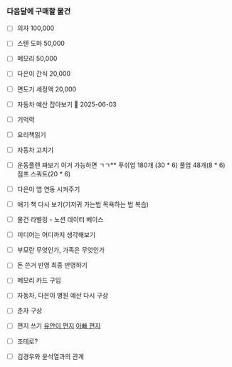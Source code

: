 ### 다음달에 구매할 물건
- [ ] 의자 100,000
- [ ] 스텐 도마 50,000
- [ ] 메모리 50,000
- [ ] 다은이 간식 20,000
- [ ] 면도기 세정액 20,000

- [ ] 자동차 예산 잡아보기 📅 2025-06-03 
- [ ] 기억력
- [ ] 요리책읽기
- [ ] 자동차 고치기
- [ ] 운동플렌 짜보기 
      이거 가능하면 ㄱㄱ** 푸쉬업 180개 (30 * 6) 풀업 48개(8 * 6) 점프 스쿼트(20 * 6)
- [ ] 다은이 앱 연동 시켜주기
- [ ] 애기 책 다시 보기(기저귀 가는법 목욕하는 법 복습)
- [ ] 물건 라벨링 - 노션 데이터 베이스
- [ ] 미디어는 어디까지 생각해보기
- [ ] 부모란 무엇인가, 가족은 무엇인가
- [ ] 돈 쓴거 반영 최종 반영하기
- [ ] 메모리 카드 구입
- [ ] 자동차, 다은이 병원 예산 다시 구상
- [ ] 춘자 구상
- [ ] 편지 쓰기
    [유안이 편지](https://www.notion.so/1eec49cd5c868017b2f1f258175125e5?pvs=21)
    [아빠 편지](https://www.notion.so/11dc49cd5c868039ab48c74c39e12bb3?pvs=21)
- [ ] 조테로?
- [ ] 김경우와 윤석열과의 관계